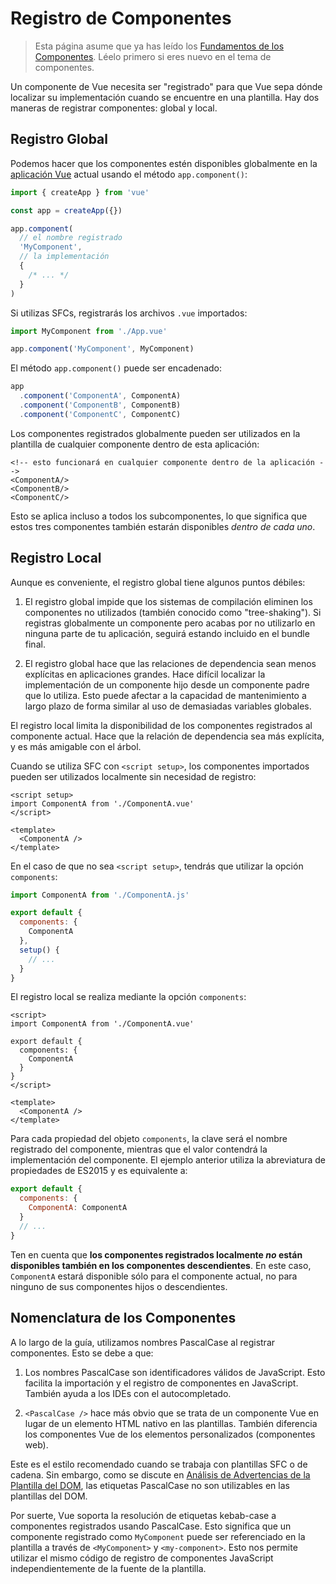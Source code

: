 # Registro de Componentes

<VueSchoolLink href="https://vueschool.io/lessons/vue-3-global-vs-local-vue-components" title="Lección gratuita de Registro de Componentes de Vue.js"/>

> Esta página asume que ya has leído los [Fundamentos de los Componentes](/guide/essentials/component-basics). Léelo primero si eres nuevo en el tema de componentes.

Un componente de Vue necesita ser "registrado" para que Vue sepa dónde localizar su implementación cuando se encuentre en una plantilla. Hay dos maneras de registrar componentes: global y local.

## Registro Global

Podemos hacer que los componentes estén disponibles globalmente en la [aplicación Vue](/guide/essentials/application.html) actual usando el método `app.component()`:

```js
import { createApp } from 'vue'

const app = createApp({})

app.component(
  // el nombre registrado
  'MyComponent',
  // la implementación
  {
    /* ... */
  }
)
```

Si utilizas SFCs, registrarás los archivos `.vue` importados:

```js
import MyComponent from './App.vue'

app.component('MyComponent', MyComponent)
```

El método `app.component()` puede ser encadenado:

```js
app
  .component('ComponentA', ComponentA)
  .component('ComponentB', ComponentB)
  .component('ComponentC', ComponentC)
```

Los componentes registrados globalmente pueden ser utilizados en la plantilla de cualquier componente dentro de esta aplicación:

```vue-html
<!-- esto funcionará en cualquier componente dentro de la aplicación -->
<ComponentA/>
<ComponentB/>
<ComponentC/>
```

Esto se aplica incluso a todos los subcomponentes, lo que significa que estos tres componentes también estarán disponibles _dentro de cada uno_.

## Registro Local

Aunque es conveniente, el registro global tiene algunos puntos débiles:

1. El registro global impide que los sistemas de compilación eliminen los componentes no utilizados (también conocido como "tree-shaking"). Si registras globalmente un componente pero acabas por no utilizarlo en ninguna parte de tu aplicación, seguirá estando incluido en el bundle final.

2. El registro global hace que las relaciones de dependencia sean menos explícitas en aplicaciones grandes. Hace difícil localizar la implementación de un componente hijo desde un componente padre que lo utiliza. Esto puede afectar a la capacidad de mantenimiento a largo plazo de forma similar al uso de demasiadas variables globales.

El registro local limita la disponibilidad de los componentes registrados al componente actual. Hace que la relación de dependencia sea más explícita, y es más amigable con el árbol.

<div class="composition-api">

Cuando se utiliza SFC con `<script setup>`, los componentes importados pueden ser utilizados localmente sin necesidad de registro:

```vue
<script setup>
import ComponentA from './ComponentA.vue'
</script>

<template>
  <ComponentA />
</template>
```

En el caso de que no sea `<script setup>`, tendrás que utilizar la opción `components`:

```js
import ComponentA from './ComponentA.js'

export default {
  components: {
    ComponentA
  },
  setup() {
    // ...
  }
}
```

</div>
<div class="options-api">

El registro local se realiza mediante la opción `components`:

```vue
<script>
import ComponentA from './ComponentA.vue'

export default {
  components: {
    ComponentA
  }
}
</script>

<template>
  <ComponentA />
</template>
```

</div>

Para cada propiedad del objeto `components`, la clave será el nombre registrado del componente, mientras que el valor contendrá la implementación del componente. El ejemplo anterior utiliza la abreviatura de propiedades de ES2015 y es equivalente a:

```js
export default {
  components: {
    ComponentA: ComponentA
  }
  // ...
}
```

Ten en cuenta que **los componentes registrados localmente _no_ están disponibles también en los componentes descendientes**. En este caso, `ComponentA` estará disponible sólo para el componente actual, no para ninguno de sus componentes hijos o descendientes.

## Nomenclatura de los Componentes

A lo largo de la guía, utilizamos nombres PascalCase al registrar componentes. Esto se debe a que:

1. Los nombres PascalCase son identificadores válidos de JavaScript. Esto facilita la importación y el registro de componentes en JavaScript. También ayuda a los IDEs con el autocompletado.

2. `<PascalCase />` hace más obvio que se trata de un componente Vue en lugar de un elemento HTML nativo en las plantillas. También diferencia los componentes Vue de los elementos personalizados (componentes web).

Este es el estilo recomendado cuando se trabaja con plantillas SFC o de cadena. Sin embargo, como se discute en [Análisis de Advertencias de la Plantilla del DOM](/guide/essentials/component-basics.html#analisis-de-advertencias-de-la-plantilla-del-dom), las etiquetas PascalCase no son utilizables en las plantillas del DOM.

Por suerte, Vue soporta la resolución de etiquetas kebab-case a componentes registrados usando PascalCase. Esto significa que un componente registrado como `MyComponent` puede ser referenciado en la plantilla a través de `<MyComponent>` y `<my-component>`. Esto nos permite utilizar el mismo código de registro de componentes JavaScript independientemente de la fuente de la plantilla.

